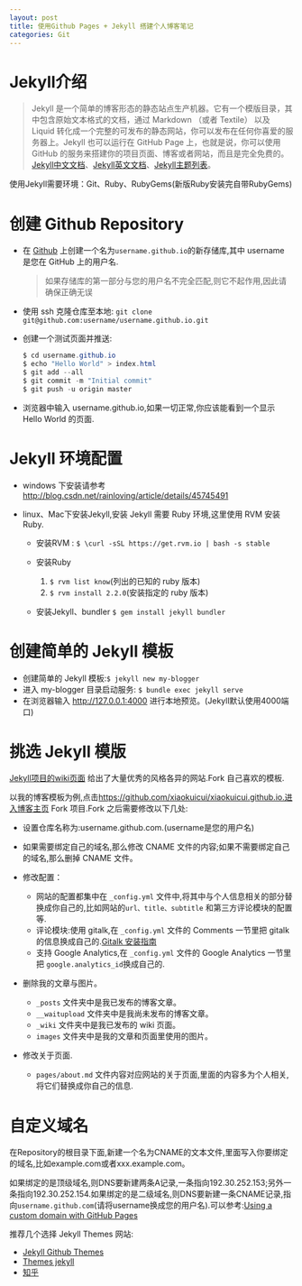 ```yaml
---
layout: post
title: 使用Github Pages + Jekyll 搭建个人博客笔记
categories: Git
---
```


# Jekyll介绍

> Jekyll 是一个简单的博客形态的静态站点生产机器。它有一个模版目录，其中包含原始文本格式的文档，通过 Markdown （或者 Textile） 以及 Liquid 转化成一个完整的可发布的静态网站，你可以发布在任何你喜爱的服务器上。Jekyll 也可以运行在 GitHub Page 上，也就是说，你可以使用 GitHub 的服务来搭建你的项目页面、博客或者网站，而且是完全免费的。[Jekyll中文文档](http://jekyll.bootcss.com/)、[Jekyll英文文档](https://jekyllrb.com/)、[Jekyll主题列表](http://jekyllthemes.org/)。

​ 使用Jekyll需要环境：Git、Ruby、RubyGems(新版Ruby安装完自带RubyGems)

# 创建 Github Repository

- 在 [Github](https://github.com/) 上创建一个名为`username.github.io`的新存储库,其中 username 是您在 GitHub 上的用户名.

  > 如果存储库的第一部分与您的用户名不完全匹配,则它不起作用,因此请确保正确无误

- 使用 ssh 克隆仓库至本地: `git clone git@github.com:username/username.github.io.git`

- 创建一个测试页面并推送:

  ```java
  $ cd username.github.io
  $ echo "Hello World" > index.html
  $ git add --all
  $ git commit -m "Initial commit"
  $ git push -u origin master
  ```

- 浏览器中输入 username.github.io,如果一切正常,你应该能看到一个显示 Hello World 的页面.

# Jekyll 环境配置

- windows 下安装请参考 <http://blog.csdn.net/rainloving/article/details/45745491>

- linux、Mac下安装Jekyll,安装 Jekyll 需要 Ruby 环境,这里使用 RVM 安装 Ruby.

  - 安装RVM : ​ `$ \curl -sSL https://get.rvm.io | bash -s stable`

  - 安装Ruby ​

    1. `$ rvm list know`(列出的已知的 ruby 版本) ​
    2. `$ rvm install 2.2.0`(安装指定的 ruby 版本)

  - 安装Jekyll、bundler ​ `$ gem install jekyll bundler`

# 创建简单的 Jekyll 模板

- 创建简单的 Jekyll 模板:`$ jekyll new my-blogger`
- 进入 my-blogger 目录启动服务: ​ `$ bundle exec jekyll serve`
- 在浏览器输入 <http://127.0.0.1:4000> 进行本地预览。(Jekyll默认使用4000端口)

# 挑选 Jekyll 模版

[Jekyll项目的wiki页面](https://github.com/jekyll/jekyll/wiki/Sites) 给出了大量优秀的风格各异的网站.Fork 自己喜欢的模板.

以我的博客模板为例,点击<https://github.com/xiaokuicui/xiaokuicui.github.io.进入博客主页> Fork 项目.Fork 之后需要修改以下几处:

- 设置仓库名称为:username.github.com.(username是您的用户名)
- 如果需要绑定自己的域名,那么修改 CNAME 文件的内容;如果不需要绑定自己的域名,那么删掉 CNAME 文件。
- 修改配置：

  - 网站的配置都集中在 `_config.yml` 文件中,将其中与个人信息相关的部分替换成你自己的,比如网站的`url、title、subtitle` 和第三方评论模块的配置等.
  - 评论模块:使用 gitalk,在 `_config.yml` 文件的 Comments 一节里把 gitalk 的信息换成自己的.[Gitalk 安装指南](https://github.com/gitalk/gitalk#install)
  - 支持 Google Analytics,在 `_config.yml` 文件的 Google Analytics 一节里把 `google.analytics_id`换成自己的.

- 删除我的文章与图片。

  - `_posts` 文件夹中是我已发布的博客文章。
  - `__waitupload` 文件夹中是我尚未发布的博客文章。
  - `_wiki` 文件夹中是我已发布的 wiki 页面。
  - `images` 文件夹中是我的文章和页面里使用的图片。

- 修改关于页面.

  - `pages/about.md` 文件内容对应网站的关于页面,里面的内容多为个人相关,将它们替换成你自己的信息.

# 自定义域名

在Repository的根目录下面,新建一个名为CNAME的文本文件,里面写入你要绑定的域名,比如example.com或者xxx.example.com。

如果绑定的是顶级域名,则DNS要新建两条A记录,一条指向192.30.252.153;另外一条指向192.30.252.154.如果绑定的是二级域名,则DNS要新建一条CNAME记录,指向`username.github.com`(请将username换成您的用户名).可以参考:[Using a custom domain with GitHub Pages](https://help.github.com/articles/using-a-custom-domain-with-github-pages/)

推荐几个选择 Jekyll Themes 网站:

- [Jekyll Github Themes](https://github.com/jekyll/jekyll/wiki/Sites)
- [Themes jekyll](http://themes.jekyllrc.org/)
- [知乎](https://www.zhihu.com/question/20223939)
